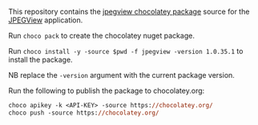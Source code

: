 This repository contains the [jpegview chocolatey package](https://chocolatey.org/packages/jpegview) source for the [JPEGView](https://sourceforge.net/projects/jpegview/) application.

Run `choco pack` to create the chocolatey nuget package.

Run `choco install -y -source $pwd -f jpegview -version 1.0.35.1` to install the package.

NB replace the `-version` argument with the current package version.

Run the following to publish the package to chocolatey.org:

```ps
choco apikey -k <API-KEY> -source https://chocolatey.org/
choco push -source https://chocolatey.org/
```
